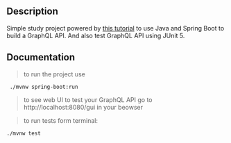 ## Description

Simple study project powered by [this tutorial](https://developer.okta.com/blog/2020/01/31/java-graphql)
to use Java and Spring Boot to build a GraphQL API. And also test GraphQL API using JUnit 5.

## Documentation

> to run the project use
```
 ./mvnw spring-boot:run 
```

> to see web UI to test your GraphQL API go to http://localhost:8080/gui in your beowser

> to run tests form terminal:
```
./mvnw test
```